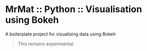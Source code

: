 # MrMat :: Python :: Visualisation using Bokeh

A boilerplate project for visualising data using Bokeh

>This remains experimental
